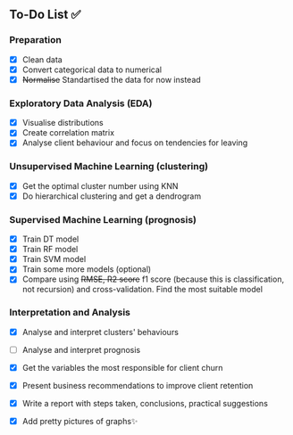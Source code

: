 ## To-Do List ✅

### Preparation
- [X] Clean data  
- [X] Convert categorical data to numerical
- [X] ~~Normalise~~ Standartised the data for now instead

### Exploratory Data Analysis (EDA)
- [X] Visualise distributions
- [X] Create correlation matrix  
- [X] Analyse client behaviour and focus on tendencies for leaving

### Unsupervised Machine Learning (clustering)
- [X] Get the optimal cluster number using KNN
- [X] Do hierarchical clustering and get a dendrogram

### Supervised Machine Learning (prognosis)
- [X] Train DT model
- [X] Train RF model
- [X] Train SVM model
- [X] Train some more models (optional)
- [X] Compare using ~~RMSE, R2 score~~ f1 score (because this is classification, not recursion) and cross-validation. Find the most suitable model

### Interpretation and Analysis
- [X] Analyse and interpret clusters' behaviours
- [ ] Analyse and interpret prognosis
- [X] Get the variables the most responsible for client churn
- [X] Present business recommendations to improve client retention

- [X] Write a report with steps taken, conclusions, practical suggestions
- [X] Add pretty pictures of graphs✨
